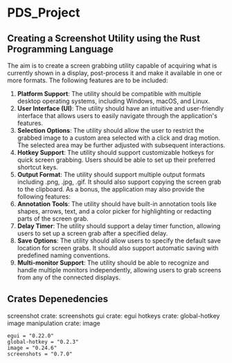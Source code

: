 # PDS_Project

## Creating a Screenshot Utility using the Rust Programming Language

The aim is to create a screen grabbing utility capable of acquiring what is currently shown in a display, post-process it and make it available in one or more formats.
The following features are to be included:

1. **Platform Support**: The utility should be compatible with multiple desktop operating systems, including Windows, macOS, and Linux.
2. **User Interface (UI)**: The utility should have an intuitive and user-friendly interface that allows users to easily navigate through the application's features.
3. **Selection Options**: The utility should allow the user to restrict the grabbed image to a custom area selected with a click and drag motion. The selected area may be further adjusted with subsequent interactions.
4. **Hotkey Support**: The utility should support customizable hotkeys for quick screen grabbing. Users should be able to set up their preferred shortcut keys.
5. **Output Format**: The utility should support multiple output formats including .png, .jpg, .gif. It should also support copying the screen grab to the clipboard.
As a bonus, the application may also provide the following features:
6. **Annotation Tools**: The utility should have built-in annotation tools like shapes, arrows, text, and a color picker for highlighting or redacting parts of the screen grab.
7. **Delay Timer**: The utility should support a delay timer function, allowing users to set up a screen grab after a specified delay.
8. **Save Options**: The utility should allow users to specify the default save location for screen grabs. It should also support automatic saving with predefined naming conventions.
9. **Multi-monitor Support**: The utility should be able to recognize and handle
multiple monitors independently, allowing users to grab screens from any of the connected displays.

## Crates Depenedencies

screenshot crate: screenshots
gui crate: egui
hotkeys crate: global-hotkey
image manipulation crate: image 

```{toml}
egui = "0.22.0"
global-hotkey = "0.2.3"
image = "0.24.6"
screenshots = "0.7.0"
```
